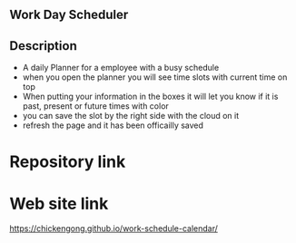 ## Work Day Scheduler

## Description

- A daily Planner for a employee with a busy schedule
- when you open the planner you will see time slots with current time on top 
- When putting your information in the boxes it will let you know if it is past, present or future times with color 
- you can save the slot by the right side with the cloud on it 
- refresh the page and it has been officailly saved
    



# Repository link


# Web site link

https://chickengong.github.io/work-schedule-calendar/

